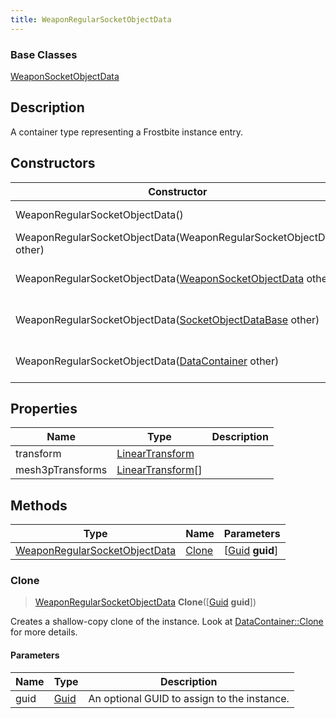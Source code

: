 ```yaml
---
title: WeaponRegularSocketObjectData
---
```

### Base Classes

[WeaponSocketObjectData](WeaponSocketObjectData)

## Description

A container type representing a Frostbite instance entry.

## Constructors

| Constructor                                                                              | Description                                                                                                                                       |
| ---------------------------------------------------------------------------------------- | ------------------------------------------------------------------------------------------------------------------------------------------------- |
| WeaponRegularSocketObjectData()                                                          | Create a new instance of this container type.                                                                                                     |
| WeaponRegularSocketObjectData(WeaponRegularSocketObjectData other)                       | Create a reference copy of an instance of the same type.                                                                                          |
| WeaponRegularSocketObjectData([WeaponSocketObjectData](WeaponSocketObjectData) other)    | Upcast an instance of type [WeaponSocketObjectData](WeaponSocketObjectData) to [WeaponRegularSocketObjectData](WeaponRegularSocketObjectData).    |
| WeaponRegularSocketObjectData([SocketObjectDataBase](SocketObjectDataBase) other)        | Upcast an instance of type [SocketObjectDataBase](SocketObjectDataBase) to [WeaponRegularSocketObjectData](WeaponRegularSocketObjectData).        |
| WeaponRegularSocketObjectData([DataContainer](/vext/ref/shared/class/datacontainer) other) | Upcast an instance of type [DataContainer](/vext/ref/shared/class/datacontainer) to [WeaponRegularSocketObjectData](WeaponRegularSocketObjectData). |

## Properties

| Name             | Type                                                        | Description |
| ---------------- | ----------------------------------------------------------- | ----------- |
| transform        | [LinearTransform](/vext/ref/shared/class/lineartransform)     |             |
| mesh3pTransforms | [LinearTransform](/vext/ref/shared/class/lineartransform)\[\] |             |

## Methods

| Type                                                           | Name            | Parameters                                     |
| -------------------------------------------------------------- | --------------- | ---------------------------------------------- |
| [WeaponRegularSocketObjectData](WeaponRegularSocketObjectData) | [Clone](#clone) | \[[Guid](/vext/ref/shared/class/guid) **guid**\] |

### Clone

> [WeaponRegularSocketObjectData](WeaponRegularSocketObjectData) **Clone**(\[[Guid](/vext/ref/shared/class/guid) **guid**\])

Creates a shallow-copy clone of the instance. Look at [DataContainer::Clone](/vext/ref/shared/class/datacontainer#clone) for more details.

#### Parameters

| Name | Type         | Description                                 |
| ---- | ------------ | ------------------------------------------- |
| guid | [Guid](Guid) | An optional GUID to assign to the instance. |
